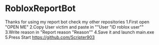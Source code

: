 # RobloxReportBot
Thanks for using my report bot check my other repositories  1.First open "OPEN ME" 2.Copy User victim and paste in ""User "ID roblox user"" 3.Write reason in "Report reason "Reason"" 4.Save it and launch main.exe 5.Press Start
https://github.com/Scripter903
